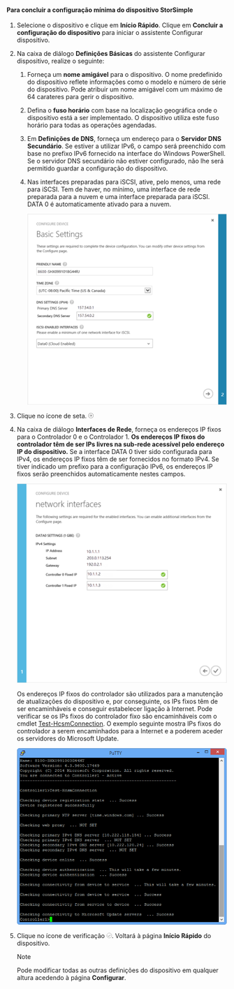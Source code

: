 <!--author=alkohli last changed: 9/17/15-->

#### Para concluir a configuração mínima do dispositivo StorSimple
1. Selecione o dispositivo e clique em **Início Rápido**. Clique em **Concluir a configuração do dispositivo** para iniciar o assistente Configurar dispositivo.
2. Na caixa de diálogo **Definições Básicas** do assistente Configurar dispositivo, realize o seguinte:
   
   1. Forneça um **nome amigável** para o dispositivo. O nome predefinido do dispositivo reflete informações como o modelo e número de série do dispositivo. Pode atribuir um nome amigável com um máximo de 64 carateres para gerir o dispositivo.
   2. Defina o **fuso horário** com base na localização geográfica onde o dispositivo está a ser implementado. O dispositivo utiliza este fuso horário para todas as operações agendadas.
   3. Em **Definições de DNS**, forneça um endereço para o **Servidor DNS Secundário**. Se estiver a utilizar IPv6, o campo será preenchido com base no prefixo IPv6 fornecido na interface do Windows PowerShell. 
      Se o servidor DNS secundário não estiver configurado, não lhe será permitido guardar a configuração do dispositivo.
   4. Nas interfaces preparadas para iSCSI, ative, pelo menos, uma rede para iSCSI. Tem de haver, no mínimo, uma interface de rede preparada para a nuvem e uma interface preparada para iSCSI. DATA 0 é automaticamente ativado para a nuvem.
      
      ![Definições básicas para a configuração mínima do dispositivo StorSimple](./media/storsimple-complete-minimum-device-setup-u1/HCS_MinDeviceSetupBasicSettings1-include.png)
3. Clique no ícone de seta. ![Ícone de seta do StorSimple](./media/storsimple-complete-minimum-device-setup/HCS_ArrowIcon-include.png)
4. Na caixa de diálogo **Interfaces de Rede**, forneça os endereços IP fixos para o Controlador 0 e o Controlador 1. **Os endereços IP fixos do controlador têm de ser IPs livres na sub-rede acessível pelo endereço IP do dispositivo.** Se a interface DATA 0 tiver sido configurada para IPv4, os endereços IP fixos têm de ser fornecidos no formato IPv4. Se tiver indicado um prefixo para a configuração IPv6, os endereços IP fixos serão preenchidos automaticamente nestes campos.

    ![Interfaces de rede para a configuração mínima do dispositivo StorSimple](./media/storsimple-complete-minimum-device-setup-u1/HCS_MinDeviceSetupNetworkInterfaces2-include.png)

    Os endereços IP fixos do controlador são utilizados para a manutenção de atualizações do dispositivo e, por conseguinte, os IPs fixos têm de ser encaminháveis e conseguir estabelecer ligação à Internet. Pode verificar se os IPs fixos do controlador fixo são encaminháveis com o cmdlet [Test-HcsmConnection][Test]. O exemplo seguinte mostra IPs fixos do controlador a serem encaminhados para a Internet e a poderem aceder os servidores do Microsoft Update. 

     ![Test-HcsmConnection a mostrar os IPs encaminháveis](./media/storsimple-complete-minimum-device-setup-u1/Test-HcsmConnectionOutputRegisteredDevice.png)

1. Clique no ícone de verificação ![Ícone de verificação do StorSimple](./media/storsimple-complete-minimum-device-setup/HCS_CheckIcon-include.png).
   Voltará à página **Início Rápido** do dispositivo.
   
   > [!NOTE]
   > Pode modificar todas as outras definições do dispositivo em qualquer altura acedendo à página **Configurar**.
   > 
   > 

<!--Link reference-->
[Test]: https://technet.microsoft.com/library/dn715782(v=wps.630).aspx

<!--HONumber=Sep16_HO3-->


